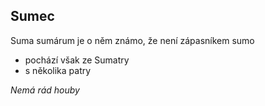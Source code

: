 ## Sumec
Suma sumárum je o něm známo, že není zápasníkem sumo
 - pochází však ze Sumatry
 - s několika patry

*Nemá rád houby*
